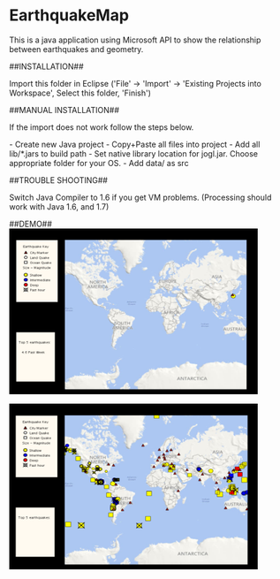 # EarthquakeMap
This is a java application using Microsoft API to show the relationship between earthquakes and geometry.


##INSTALLATION##
<p>
Import this folder in Eclipse ('File' -> 'Import' -> 'Existing Projects into
Workspace', Select this folder, 'Finish')<p>

##MANUAL INSTALLATION##
<p>
If the import does not work follow the steps below.<p>
<p>
- Create new Java project
- Copy+Paste all files into project
- Add all lib/*.jars to build path
- Set native library location for jogl.jar. Choose appropriate folder for your OS.
- Add data/ as src

<p>
##TROUBLE SHOOTING##

Switch Java Compiler to 1.6 if you get VM problems. (Processing should work with Java 1.6, and 1.7)
<p>
##DEMO##
<img src="data/OneEaryhquake.png" width="450" height="300"/><br>


<img src="data/allCityAndEaryhquake.png" width="450" height="300"/><br>
